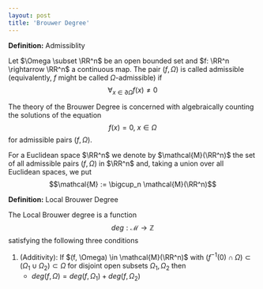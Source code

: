 ```yaml
---
layout: post
title: 'Brouwer Degree'
---
```


<div class="definition" markdown="1">

**Definition:** Admissiblity

Let $\Omega \subset \RR^n$ be an open bounded set and $f: \RR^n \rightarrow \RR^n$ a continuous map. The pair $(f, \Omega)$ is called admissible (equivalently, $f$ might be called $\Omega$-admissible) if 
$$\forall_{x \in \partial \Omega} f(x) \neq 0$$
</div>

The theory of the Brouwer Degree is concerned with algebraically counting the solutions of the equation
$$\begin{equation} f(x) = 0, \; x \in \Omega \end{equation}$$
for admissible pairs $(f,\Omega)$. 

For a Euclidean space $\RR^n$ we denote by $\mathcal{M}(\RR^n)$ the set of all admissible pairs $(f, \Omega)$ in $\RR^n$ and, taking a union over all Euclidean spaces, we put 
$$\mathcal{M} := \bigcup_n \mathcal{M}(\RR^n)$$

<div class="definition" markdown="1">

**Definition:** Local Brouwer Degree

The Local Brouwer degree is a function
$$deg: \mathcal{M} \rightarrow \mathbb{Z}$$
satisfying the following three conditions
1. (Additivity): If $(f, \Omega) \in \mathcal{M}(\RR^n)$ with $(f^{-1}(0) \cap \Omega) \subset (\Omega_1 \cup \Omega_2) \subset \Omega$ for disjoint open subsets $\Omega_1, \Omega_2$ then
    - $deg(f, \Omega) = deg(f, \Omega_1) + deg(f, \Omega_2)$
</div>